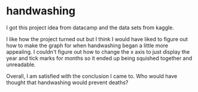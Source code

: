 # handwashing
I got this project idea from datacamp and the data sets from kaggle. 

I like how the project turned out but I think I would have liked to figure out how to make the graph for when handwashing began a little more appealing. 
I couldn't figure out how to change the x axis to just display the year and tick marks for months so it ended up being squished together and unreadable.




Overall, I am satisfied with the conclusion I came to. Who would have thought that handwashing would prevent deaths?
